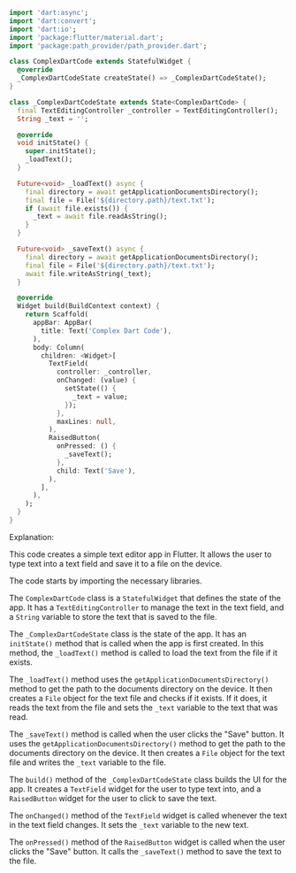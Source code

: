 ```dart
import 'dart:async';
import 'dart:convert';
import 'dart:io';
import 'package:flutter/material.dart';
import 'package:path_provider/path_provider.dart';

class ComplexDartCode extends StatefulWidget {
  @override
  _ComplexDartCodeState createState() => _ComplexDartCodeState();
}

class _ComplexDartCodeState extends State<ComplexDartCode> {
  final TextEditingController _controller = TextEditingController();
  String _text = '';

  @override
  void initState() {
    super.initState();
    _loadText();
  }

  Future<void> _loadText() async {
    final directory = await getApplicationDocumentsDirectory();
    final file = File('${directory.path}/text.txt');
    if (await file.exists()) {
      _text = await file.readAsString();
    }
  }

  Future<void> _saveText() async {
    final directory = await getApplicationDocumentsDirectory();
    final file = File('${directory.path}/text.txt');
    await file.writeAsString(_text);
  }

  @override
  Widget build(BuildContext context) {
    return Scaffold(
      appBar: AppBar(
        title: Text('Complex Dart Code'),
      ),
      body: Column(
        children: <Widget>[
          TextField(
            controller: _controller,
            onChanged: (value) {
              setState(() {
                _text = value;
              });
            },
            maxLines: null,
          ),
          RaisedButton(
            onPressed: () {
              _saveText();
            },
            child: Text('Save'),
          ),
        ],
      ),
    );
  }
}
```

Explanation:

This code creates a simple text editor app in Flutter. It allows the user to type text into a text field and save it to a file on the device.

The code starts by importing the necessary libraries.

The `ComplexDartCode` class is a `StatefulWidget` that defines the state of the app. It has a `TextEditingController` to manage the text in the text field, and a `String` variable to store the text that is saved to the file.

The `_ComplexDartCodeState` class is the state of the app. It has an `initState()` method that is called when the app is first created. In this method, the `_loadText()` method is called to load the text from the file if it exists.

The `_loadText()` method uses the `getApplicationDocumentsDirectory()` method to get the path to the documents directory on the device. It then creates a `File` object for the text file and checks if it exists. If it does, it reads the text from the file and sets the `_text` variable to the text that was read.

The `_saveText()` method is called when the user clicks the "Save" button. It uses the `getApplicationDocumentsDirectory()` method to get the path to the documents directory on the device. It then creates a `File` object for the text file and writes the `_text` variable to the file.

The `build()` method of the `_ComplexDartCodeState` class builds the UI for the app. It creates a `TextField` widget for the user to type text into, and a `RaisedButton` widget for the user to click to save the text.

The `onChanged()` method of the `TextField` widget is called whenever the text in the text field changes. It sets the `_text` variable to the new text.

The `onPressed()` method of the `RaisedButton` widget is called when the user clicks the "Save" button. It calls the `_saveText()` method to save the text to the file.